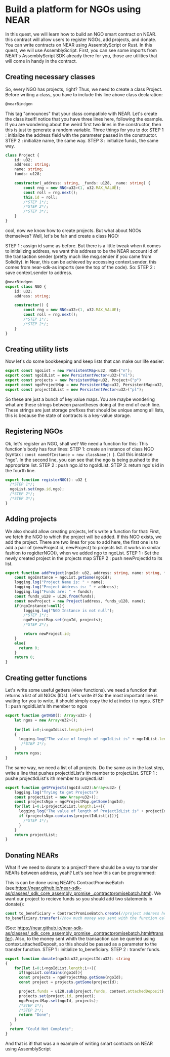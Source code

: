 # Build a platform for NGOs using NEAR
In this quest, we will learn how to build an NGO smart contract on NEAR. this contract will allow users to register NGOs, add projects, and donate.
You can write contracts on NEAR using AssemblyScript or Rust. In this quest, we will use AssemblyScript.
First, you can see some imports from NEAR's AssemblyScript SDK already there for you, those are utilities that will come in handy in the contract.

## Creating necessary classes 
So, every NGO has projects, right?
Thus, we need to create a class Project. Before writing a class, you have to include this line above class declaration:
```ts
@nearBindgen
```
This tag "announces" that your class compatible with NEAR. Let's create the class itself! notice that you have three lines here, following the example.
If you are wondering about the weird first two lines in the constructor, then this is just to generate a random variable.
Three things for you to do:
STEP 1 : initialize the address field with the parameter passed in the constructor.
STEP 2 : initialize name, the same way.
STEP 3 : initialize funds, the same way.
```ts
class Project {
    id: u32;
    address: string;
    name: string;
    funds: u128;

    constructor(_address: string, _funds: u128, _name: string) {
        const rng = new RNG<u32>(1, u32.MAX_VALUE);
        const roll = rng.next();
        this.id = roll;
        /*STEP 1*/;
        /*STEP 2*/;
        /*STEP 3*/;
    }
}
```
cool, now we know how to create projects. But what about NGOs themselves?
Well, let's be fair and create a class NGO:

STEP 1 : assign id same as before.
But there is a little tweak when it comes to initializing address, we want this address to be the NEAR account id of the transaction sender (pretty much like msg.sender if you came from Solidity). in Near, this can be achieved by accessing context.sender, this comes from near-sdk-as imports (see the top of the code). So:
STEP 2 : save context.sender to address. 
```ts
@nearBindgen
export class NGO {
    id: u32;
    address: string;

    constructor() {
        const rng = new RNG<u32>(1, u32.MAX_VALUE);
        const roll = rng.next();
        /*STEP 1*/;
        /*STEP 2*/;
    }
}

```

## Creating utility lists
Now let's do some bookkeeping and keep lists that can make our life easier:
```ts
export const ngoList = new PersistentMap<u32, NGO>("n");
export const ngoIdList = new PersistentVector<u32>("nl");
export const projects = new PersistentMap<u32, Project>("p")
export const ngoProjectMap = new PersistentMap<u32, PersistentMap<u32, Project>>("np");
export const projectIdList = new PersistentVector<u32>("pl");
```
So these are just a bunch of key:value maps. You are maybe wondering what are these strings between parantheses doing at the end of each line. These strings are just storage prefixes that should be unique among all lists, this is because the state of contracts is a key-value storage.

## Registering NGOs
Ok, let's register an NGO, shall we? We need a function for this:
This function's body has four lines:
STEP 1: create an instance of class NGO (syntax : ```const nameOfInstance = new className() ```). Call this instance "ngo".
In the second line, you can see that the ngo is being pushed to the appropriate list. 
STEP 2 : push ngo.id to ngoIdList.
STEP 3: return ngo's id in the fourth line.
```ts
export function registerNGO(): u32 {
  /*STEP 1*/;
  ngoList.set(ngo.id,ngo);
  /*STEP 2*/;
  /*STEP 3*/;
}
```

## Adding projects
We also should allow creating projects, let's write a function for that:
First, we fetch the NGO to which the project will be added. If this NGO exists, we add the project. There are two lines for you to add here, the first one is to add a pair of {newProject.id, newProject} to projects list. it works in similar fashion to regidterNGO(), when we added ngo to ngoList.
STEP 1 : Set the newly created project in the projects map
STEP 2 : push newProjectId to its list.
```ts
export function addProject(ngoId: u32, address: string, name: string, funds: string): u32{
    const ngoInstance = ngoList.getSome(ngoId);
    logging.log("Project Name is: " + name);
    logging.log("Project Address is: " + address);
    logging.log("Funds are: " + funds);
    const funds_u128 = u128.from(funds);
    const newProject = new Project(address, funds_u128, name);
    if(ngoInstance!=null){
        logging.log("NGO Instance is not null");
        /*STEP 1*/;
        ngoProjectMap.set(ngoId, projects);
        /*STEP 2*/;

        return newProject.id;
    }
    else{
      return 0;
    }
    return 0;
}
```

## Creating getter functions
Let's write some useful getters (view functions). we need a function that returns a list of all NGOs (IDs). Let's write it!
So the most important line is waiting for you to write, it should simply copy the id at index i to ngos.
STEP 1 : push ngoIdList's ith member to ngos 
```ts
export function getNGO(): Array<u32> {
    let ngos = new Array<u32>();
    
    for(let i=0;i<ngoIdList.length;i++)
    {  
      logging.log("The value of length of ngoIdList is" + ngoIdList.length.toString());
       /*STEP 1*/;
    }
    return ngos;
}
```

The same way, we need a list of all projects. Do the same as in the last step, write a line that pushes projectIdList's ith member to projectList.
STEP 1 : pushe projectIdList's ith member to projectList! 
```ts
export function getProjects(ngoId:u32):Array<u32> {
    logging.log("Trying to get Projects")
    const projectList = new Array<u32>();
    const projectsNgo = ngoProjectMap.getSome(ngoId);
    for(let i=0;i<projectIdList.length;i++){
      logging.log("The value of length of ProjectIdList is" + projectIdList.length.toString());
      if (projectsNgo.contains(projectIdList[i])){
        /*STEP 1*/;
      }
    }
    return projectList; 
}
```

## Donating NEARs
What if we need to donate to a project? there should be a way to transfer NEARs between address, yeah?
Let's see how this can be programmed:

This is can be done using NEAR's ContractPromiseBatch (see:https://near.github.io/near-sdk-as/classes/_sdk_core_assembly_promise_.contractpromisebatch.html). We want our project to recieve funds so you should add two statements in donate():

```ts
const to_beneficiary = ContractPromiseBatch.create(//project address here);
to_beneficiary.transfer(//how much money was sent with the function call);
```
(See: https://near.github.io/near-sdk-as/classes/_sdk_core_assembly_promise_.contractpromisebatch.html#transfer).
Also, to the money sent whith the transaction can be queried using context.attachedDeposit, so this should be passed as a parameter to the transfer function.
STEP 1 : initialize to_beneficiary.
STEP 2 : transfer funds.
```ts
export function donate(ngoId:u32,projectId:u32): string
{
    for(let i=0;i<ngoIdList.length;i++){
      if(ngoList.contains(ngoId)){
      const projects = ngoProjectMap.getSome(ngoId);
      const project = projects.getSome(projectId);

      project.funds = u128.sub(project.funds, context.attachedDeposit);
      projects.set(project.id, project);
      ngoProjectMap.set(ngoId, projects);
      /*STEP 1*/;
      /*STEP 2*/;
      return "Done";
    }
  }
  return "Could Not Complete";
}
```
And that is it! that was a n example of writing smart contracts on NEAR using AssemblyScript
